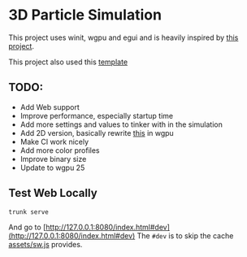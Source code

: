 # 3D Particle Simulation
This project uses winit, wgpu and egui and is heavily inspired by [this project](https://github.com/Im-Rises/particle-simulator-webgl).

This project also used this [template](https://github.com/kaphula/winit-egui-wgpu-template)

## TODO:
- Add Web support
- Improve performance, especially startup time
- Add more settings and values to tinker with in the simulation
- Add 2D version, basically rewrite [this](https://github.com/lucascompython/particles) in wgpu
- Make CI work nicely
- Add more color profiles
- Improve binary size
- Update to wgpu 25

## Test Web Locally
```bash
trunk serve
```
And go to [http://127.0.0.1:8080/index.html#dev](http://127.0.0.1:8080/index.html#dev)
The `#dev` is to skip the cache [assets/sw.js](/assets/sw.js) provides.
